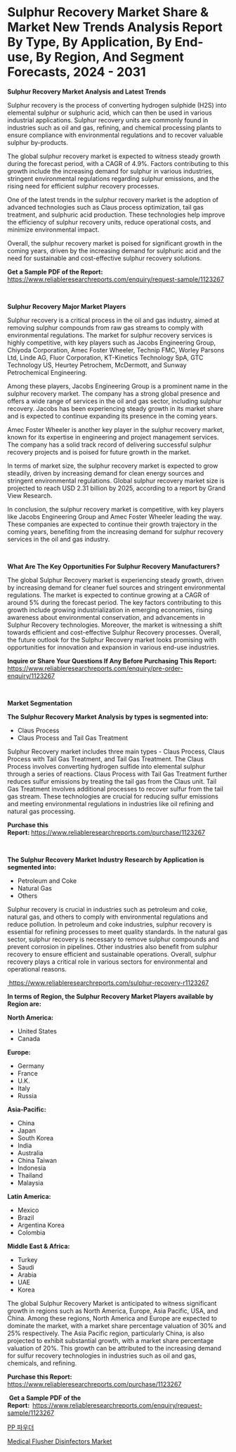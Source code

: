 <p><h1>Sulphur Recovery Market Share & Market New Trends Analysis Report By Type, By Application, By End-use, By Region, And Segment Forecasts, 2024 - 2031</h1></p><p><strong>Sulphur Recovery Market Analysis and Latest Trends</strong></p>
<p><p>Sulphur recovery is the process of converting hydrogen sulphide (H2S) into elemental sulphur or sulphuric acid, which can then be used in various industrial applications. Sulphur recovery units are commonly found in industries such as oil and gas, refining, and chemical processing plants to ensure compliance with environmental regulations and to recover valuable sulphur by-products.</p><p>The global sulphur recovery market is expected to witness steady growth during the forecast period, with a CAGR of 4.9%. Factors contributing to this growth include the increasing demand for sulphur in various industries, stringent environmental regulations regarding sulphur emissions, and the rising need for efficient sulphur recovery processes.</p><p>One of the latest trends in the sulphur recovery market is the adoption of advanced technologies such as Claus process optimization, tail gas treatment, and sulphuric acid production. These technologies help improve the efficiency of sulphur recovery units, reduce operational costs, and minimize environmental impact.</p><p>Overall, the sulphur recovery market is poised for significant growth in the coming years, driven by the increasing demand for sulphuric acid and the need for sustainable and cost-effective sulphur recovery solutions.</p></p>
<p><strong>Get a Sample PDF of the Report:&nbsp;</strong> <a href="https://www.reliableresearchreports.com/enquiry/request-sample/1123267">https://www.reliableresearchreports.com/enquiry/request-sample/1123267</a></p>
<p>&nbsp;</p>
<p><strong>Sulphur Recovery Major Market Players</strong></p>
<p><p>Sulphur recovery is a critical process in the oil and gas industry, aimed at removing sulphur compounds from raw gas streams to comply with environmental regulations. The market for sulphur recovery services is highly competitive, with key players such as Jacobs Engineering Group, Chiyoda Corporation, Amec Foster Wheeler, Technip FMC, Worley Parsons Ltd, Linde AG, Fluor Corporation, KT-Kinetics Technology SpA, GTC Technology US, Heurtey Petrochem, McDermott, and Sunway Petrochemical Engineering.</p><p>Among these players, Jacobs Engineering Group is a prominent name in the sulphur recovery market. The company has a strong global presence and offers a wide range of services in the oil and gas sector, including sulphur recovery. Jacobs has been experiencing steady growth in its market share and is expected to continue expanding its presence in the coming years.</p><p>Amec Foster Wheeler is another key player in the sulphur recovery market, known for its expertise in engineering and project management services. The company has a solid track record of delivering successful sulphur recovery projects and is poised for future growth in the market.</p><p>In terms of market size, the sulphur recovery market is expected to grow steadily, driven by increasing demand for clean energy sources and stringent environmental regulations. Global sulphur recovery market size is projected to reach USD 2.31 billion by 2025, according to a report by Grand View Research.</p><p>In conclusion, the sulphur recovery market is competitive, with key players like Jacobs Engineering Group and Amec Foster Wheeler leading the way. These companies are expected to continue their growth trajectory in the coming years, benefiting from the increasing demand for sulphur recovery services in the oil and gas industry.</p></p>
<p>&nbsp;</p>
<p><strong>What Are The Key Opportunities For Sulphur Recovery Manufacturers?</strong></p>
<p><p>The global Sulphur Recovery market is experiencing steady growth, driven by increasing demand for cleaner fuel sources and stringent environmental regulations. The market is expected to continue growing at a CAGR of around 5% during the forecast period. The key factors contributing to this growth include growing industrialization in emerging economies, rising awareness about environmental conservation, and advancements in Sulphur Recovery technologies. Moreover, the market is witnessing a shift towards efficient and cost-effective Sulphur Recovery processes. Overall, the future outlook for the Sulphur Recovery market looks promising with opportunities for innovation and expansion in various end-use industries.</p></p>
<p><strong>Inquire or Share Your Questions If Any Before Purchasing This Report:</strong> <a href="https://www.reliableresearchreports.com/enquiry/pre-order-enquiry/1123267">https://www.reliableresearchreports.com/enquiry/pre-order-enquiry/1123267</a></p>
<p>&nbsp;</p>
<p><strong>Market Segmentation</strong></p>
<p><strong>The Sulphur Recovery Market Analysis by types is segmented into:</strong></p>
<p><ul><li>Claus Process</li><li>Claus Process and Tail Gas Treatment</li></ul></p>
<p><p>Sulphur Recovery market includes three main types - Claus Process, Claus Process with Tail Gas Treatment, and Tail Gas Treatment. The Claus Process involves converting hydrogen sulfide into elemental sulphur through a series of reactions. Claus Process with Tail Gas Treatment further reduces sulfur emissions by treating the tail gas from the Claus unit. Tail Gas Treatment involves additional processes to recover sulfur from the tail gas stream. These technologies are crucial for reducing sulfur emissions and meeting environmental regulations in industries like oil refining and natural gas processing.</p></p>
<p><strong>Purchase this Report:&nbsp;</strong><a href="https://www.reliableresearchreports.com/purchase/1123267">https://www.reliableresearchreports.com/purchase/1123267</a></p>
<p>&nbsp;</p>
<p><strong>The Sulphur Recovery Market Industry Research by Application is segmented into:</strong></p>
<p><ul><li>Petroleum and Coke</li><li>Natural Gas</li><li>Others</li></ul></p>
<p><p>Sulphur recovery is crucial in industries such as petroleum and coke, natural gas, and others to comply with environmental regulations and reduce pollution. In petroleum and coke industries, sulphur recovery is essential for refining processes to meet quality standards. In the natural gas sector, sulphur recovery is necessary to remove sulphur compounds and prevent corrosion in pipelines. Other industries also benefit from sulphur recovery to ensure efficient and sustainable operations. Overall, sulphur recovery plays a critical role in various sectors for environmental and operational reasons.</p></p>
<p><a href="https://www.reliableresearchreports.com/sulphur-recovery-r1123267">&nbsp;https://www.reliableresearchreports.com/sulphur-recovery-r1123267</a></p>
<p><strong>In terms of Region, the Sulphur Recovery Market Players available by Region are:</strong></p>
<p>
    <p> <strong> North America: </strong>
        <ul>
            <li>United States</li>
            <li>Canada</li>
        </ul>
        </p> 
    <p> <strong> Europe: </strong>
        <ul>
            <li>Germany</li>
            <li>France</li>
            <li>U.K.</li>
            <li>Italy</li>
            <li>Russia</li>
        </ul>
        </p> 
    <p> <strong> Asia-Pacific: </strong>
        <ul>
            <li>China</li>
            <li>Japan</li>
            <li>South Korea</li>
            <li>India</li>
            <li>Australia</li>
            <li>China Taiwan</li>
            <li>Indonesia</li>
            <li>Thailand</li>
            <li>Malaysia</li>
        </ul>
        </p> 
    <p> <strong> Latin America: </strong>
        <ul>
            <li>Mexico</li>
            <li>Brazil</li>
            <li>Argentina Korea</li>
            <li>Colombia</li>
        </ul>
        </p> 
    <p> <strong> Middle East & Africa: </strong>
        <ul>
            <li>Turkey</li>
            <li>Saudi</li>
            <li>Arabia</li>
            <li>UAE</li>
            <li>Korea</li>
        </ul>
    </p>
    </p>
<p><p>The global Sulphur Recovery Market is anticipated to witness significant growth in regions such as North America, Europe, Asia Pacific, USA, and China. Among these regions, North America and Europe are expected to dominate the market, with a market share percentage valuation of 30% and 25% respectively. The Asia Pacific region, particularly China, is also projected to exhibit substantial growth, with a market share percentage valuation of 20%. This growth can be attributed to the increasing demand for sulfur recovery technologies in industries such as oil and gas, chemicals, and refining.</p></p>
<p><strong>Purchase this Report: </strong><a href="https://www.reliableresearchreports.com/purchase/1123267">https://www.reliableresearchreports.com/purchase/1123267</a></p>
<p>&nbsp;<strong>Get a Sample PDF of the Report:&nbsp;&nbsp;</strong><a href="https://www.reliableresearchreports.com/enquiry/request-sample/1123267">https://www.reliableresearchreports.com/enquiry/request-sample/1123267</a></p>
<p><strong></strong></p>
<p><p><a href="https://medium.com/@antosuigrtley99783676/pp-%ED%8C%8C%EC%9A%B0%EB%8D%94-%EC%8B%9C%EC%9E%A5-%EA%B2%BD%EC%9F%81-%EB%B6%84%EC%84%9D-%EC%8B%9C%EC%9E%A5-%EB%8F%99%ED%96%A5-%EB%B0%8F-2031%EB%85%84%EA%B9%8C%EC%A7%80%EC%9D%98-%EC%98%88%EC%B8%A1-b3f283b9058f">PP 파우더</a></p><p><a href="https://view.publitas.com/reportprime-1/medical-flusher-disinfectors-market-size-and-market-trends-complete-industry-overview-2024-to-2031/">Medical Flusher Disinfectors Market</a></p></p>